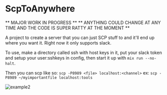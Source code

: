 # ScpToAnywhere

** MAJOR WORK IN PROGRESS **
** ANYTHING COULD CHANGE AT ANY TIME AND THE CODE IS SUPER RATTY AT THE MOMENT **

A project to create a server that you can just SCP stuff to and it'll end up where you want it.
Right now it only supports slack.

To use, make a directory called ssh with host keys in it, put your slack token and setup your user:sshkeys in config, then start it up with `mix run --no-halt`.

Then you can scp like so: `scp -P8989 <file> localhost:<channel>`
ex: `scp -P8989 ~/myimportantfile localhost:tools`

![example2](https://user-images.githubusercontent.com/151402/30525373-582b3260-9bba-11e7-9f10-d5d5f65200d5.gif)

